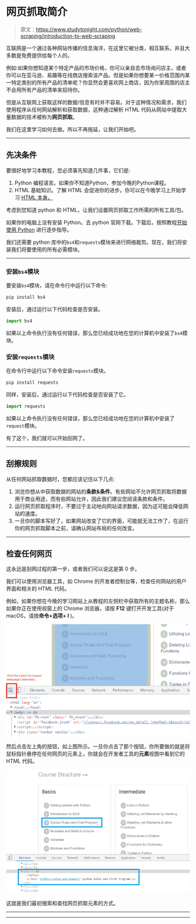 # 网页抓取简介

> 原文：<https://www.studytonight.com/python/web-scraping/introduction-to-web-scraping>

互联网是一个通过各种网站传播的信息海洋，在这里它被分类，相互联系，并且大多数是免费提供给每个人的。

例如:如果你想知道某个特定产品的市场价格，你可以亲自去市场询问店主，或者你可以在亚马逊、易趣等在线商店搜索该产品。但是如果你想要某一价格范围内某一特定类别的所有产品的清单呢？你显然会更喜欢网上商店，因为你家周围的店主不会用所有产品的清单来招待你。

但是从互联网上获取这样的数据/信息有时并不容易。对于这种情况和需求，我们使用程序从任何网站解析和获取数据，这种通过解析 HTML 代码从网站中提取大量数据的技术被称为**网页抓取**。

我们在这里学习如何去做。所以不再拖延，让我们开始吧。

* * *

## 先决条件

要很好地学习本教程，您必须事先知道几件事，它们是:

1.  Python 编程语言。如果你不知道Python，参加今晚的Python课程。
2.  HTML 基础知识。了解 HTML 会促进你的进步。你可以在今晚学习上开始学习 [HTML 本身。](https://www.studytonight.com/code/html/)

考虑到您知道 python 和 HTML，让我们设置网页抓取工作所需的所有工具/包。

如果你的电脑上没有安装 Python。去 python 官网下载。下载后，按照教程[开始使用 Python](/python/getting-started-with-python) 进行逐步指导。

我们还需要 python 库中的`bs4`和`requests`模块来进行网络裁剪。现在，我们将安装我们将要使用的所有必需模块。

* * *

### 安装`bs4`模块

要安装`bs4`模块，请在命令行中运行以下命令:

```py
pip install bs4
```

安装后，通过运行以下代码检查是否安装。

```py
import bs4
```

如果以上命令执行没有任何错误，那么您已经成功地在您的计算机中安装了`bs4`模块。

### 安装`requests`模块

在命令行中运行以下命令安装`requests`模块。

```py
pip install requests
```

同样，安装后，通过运行以下代码检查是否安装了它。

```py
import requests
```

如果以上命令执行没有任何错误，那么您已经成功地在您的计算机中安装了`request`模块。

有了这个，我们就可以开始刮网了。

* * *

## 刮擦规则

从任何网站抓取数据时，您都应该记住以下几点:

1.  浏览你想从中获取数据的网站的**条款&条件**。有些网站不允许网页抓取将数据用于商业用途，而有些网站允许，因此我们建议您阅读条款和条件。
2.  运行网页抓取程序时，不要过于主动地向网站请求数据，因为这可能会降低网站的速度。
3.  一旦你的脚本写好了，如果网站改变了它的界面，可能就无法工作了，在运行你的网页抓取脚本之前，请确认网站布局的任何改变。

* * *

## 检查任何网页

这永远是刮网过程的第一步，或者我们可以说这是第 0 步。

我们可以使用浏览器工具，如 Chrome 的开发者控制台等，检查任何网站的用户界面和相关的 HTML 代码。

例如，如果你想在今晚的学习网站上从教程的左侧栏中获取所有的主题名称，那么如果你正在使用视窗上的 Chrome 浏览器，请按 **F12** 键打开开发工具(对于 macOS，请按**命令+选项+ I** )。

![Inspect element for web scraping](img/fdbf8ce70b19ef6ab4f80f83e09736bc.png)

然后点击左上角的按钮，如上图所示。一旦你点击了那个按钮，你所要做的就是将鼠标指针悬停在任何网页的元素上，你就会在开发者工具的**元素**视图中看到它的 HTML 代码。

![Inspect element for web scraping](img/9119cbff8e30ca23c15b9d2eb9cfd395.png)

这就是我们最初搜索和查找网页抓取元素的方式。

* * *

* * *